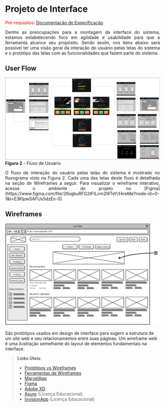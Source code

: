 
# Projeto de Interface

<span style="color:red">Pré-requisitos: <a href="2-Especificação do Projeto.md"> Documentação de Especificação</a></span>

<div align="justify"> Dentre as preocupações para a montagem da interface do sistema, estamos estabelecendo foco em agilidade e usabilidade para que a ferramenta alcance seu propósito. Sendo assim, nos itens abaixo será possível ter uma visão geral da interação do usuário pelas telas do sistema e o protótipo das telas com as funcionalidades que fazem parte do sistema.
  </div>

## User Flow

![UserFlow](img/Fluxo%20Usua%CC%81rio.jpg)
**Figura 2** - Fluxo de Usuário

<div align="justify"> O fluxo de interação do usuário pelas telas do sistema é mostrado no fluxograma visto na Figura 2. Cada uma das telas deste fluxo é detalhada na seção de Wireframes a seguir. Para visualizar o wireframe interativo, acesse o ambiente do projeto no [Figma](https://www.figma.com/file/26xgkuRFG2tFlLcm2I9TeY/HireMe?node-id=0-1&t=E3KIpwSAFUs5dzEn-0).
 </div>

## Wireframes

![Exemplo de Wireframe](img/wireframe-example.png)

São protótipos usados em design de interface para sugerir a estrutura de um site web e seu relacionamentos entre suas páginas. Um wireframe web é uma ilustração semelhante do layout de elementos fundamentais na interface.
 
> **Links Úteis**:
> - [Protótipos vs Wireframes](https://www.nngroup.com/videos/prototypes-vs-wireframes-ux-projects/)
> - [Ferramentas de Wireframes](https://rockcontent.com/blog/wireframes/)
> - [MarvelApp](https://marvelapp.com/developers/documentation/tutorials/)
> - [Figma](https://www.figma.com/)
> - [Adobe XD](https://www.adobe.com/br/products/xd.html#scroll)
> - [Axure](https://www.axure.com/edu) (Licença Educacional)
> - [InvisionApp](https://www.invisionapp.com/) (Licença Educacional)
